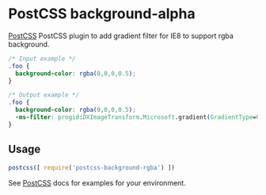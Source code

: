 # PostCSS background-alpha

[PostCSS] PostCSS plugin to add gradient filter for IE8 to support rgba background.

[PostCSS]: https://github.com/postcss/postcss

```css
/* Input example */
.foo {
  background-color: rgba(0,0,0,0.5);
}
```

```css
/* Output example */
.foo {
  background-color: rgba(0,0,0,0.5);
  -ms-filter: progid:DXImageTransform.Microsoft.gradient(GradientType=0,StartColorStr='80000000',EndColorStr = '80000000');
}
```

## Usage

```js
postcss([ require('postcss-background-rgba') ])
```

See [PostCSS] docs for examples for your environment.
